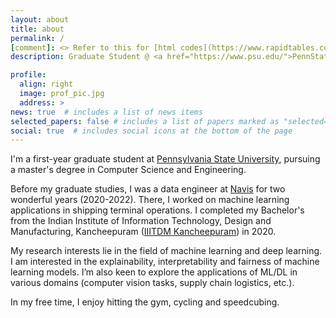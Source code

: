 ```yaml
---
layout: about
title: about
permalink: /
[comment]: <> Refer to this for [html codes](https://www.rapidtables.com/web/html/html-codes.html)
description: Graduate Student @ <a href="https://www.psu.edu/">PennState</a> 

profile:
  align: right
  image: prof_pic.jpg
  address: >
news: true  # includes a list of news items
selected_papers: false # includes a list of papers marked as "selected={true}"
social: true  # includes social icons at the bottom of the page
---
```


I'm a first-year graduate student at [Pennsylvania State University](https://www.psu.edu/), pursuing a master's degree in Computer Science and Engineering.

Before my graduate studies, I was a data engineer at [Navis](https://www.navis.com) for two wonderful years (2020-2022). There, I worked on machine learning applications in shipping terminal operations. I completed my Bachelor's from the Indian Institute of Information Technology, Design and Manufacturing, Kancheepuram ([IIITDM Kancheepuram](http://www.iiitdm.ac.in)) in 2020. 

My research interests lie in the field of machine learning and deep learning. I am interested in the explainability, interpretability and fairness of machine learning models. I’m also keen to explore the applications of ML/DL in various domains (computer vision tasks, supply chain logistics, etc.).

In my free time, I enjoy hitting the gym, cycling and speedcubing.  